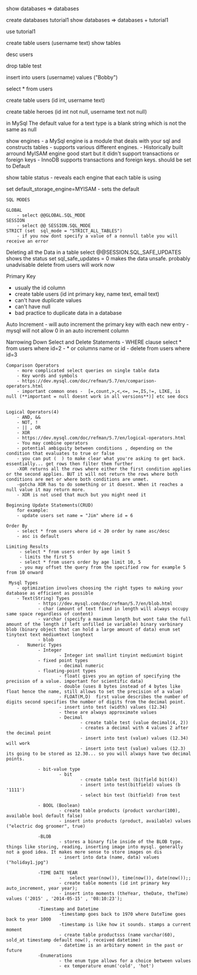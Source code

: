 show databases
 => databases

create databases tutorial1
show databases
=> databases + tutorial1

use tutorial1

create table users (username text)
show tables

desc users

drop table test

insert into users (username) values ("Bobby")

select * from users

create table users (id int, username text)

create table heroes (id int not null, username text not null)

in MySql The default value for a text type is a blank string which is not the same as null 

show engines
	- a MySql engine is a module that deals with your sql and constructs tables
	- supports various different engines. 
	- Historically built arround MyISAM engine good start but it didn't support
	transactions or foreign keys
	- InnoDB supports transactions and foreign keys. should be set to Default

show table status
	- reveals each engine that each table is using

set default_storage_engine=MYISAM
	- sets the default

	SQL MODES

	GLOBAL
		- select @@GLOBAL.SQL_MODE
	SESSION
		- select @@ SESSION.SQL_MODE
	STRICT (set  sql_mode = "STRICT_ALL_TABLES")
		- if you now dont specify a value of a nonnull table you will receive an error

Deleting all the Data in a table
	 select @@SESSION.SQL_SAFE_UPDATES shows the status 
	 set sql_safe_updates = 0 makes the data unsafe. probably unadvisable
	 delete from users will work now 

	
Primary Key
 - usualy the id column
 - create table users (id int primary key, name text, email text)
 - can't have duplicate values 
 - can't have null 	 			
 - bad practice to duplicate data in a database


Auto Increment
	- will auto increment the primary key with each new entry
	- mysql will not allow 0 in an auto increment column

Narrowing Down Select and Delete Statements
	- WHERE clause select * from users where id=2
	- * or columns name or id 
	- delete from users where id=3


	Comparison Operators
		- more complicated select queries on single table data
		- Key words and symbols
		- https://dev.mysql.com/doc/refman/5.7/en/comparison-operators.html
		- important common ones -  [=,count,>,<,<=, >=,IS,!=, LIKE, is null (**important = null doesnt work in all versions**)] etc see docs
		

	Logical Operators(4)
		- AND, &&
		- NOT, !
		- || , OR
		- XOR
		- https://dev.mysql.com/doc/refman/5.7/en/logical-operators.html
		- You may combine operators 
		- potential ambiguity between conditions , depending on the condition that evaluates to true or false
		- you can put (  ) to make clear what you're asking to get back. essentially... get rows then filter them further
		-XOR returns all the rows where either the first condition applies or the second applies. BUT it will not return the rows where both conditions are met or where both conditions are unmet. 
		-gotcha XOR has to do something or it doesnt. When it reaches a null value it may return more. 
		- XOR is not used that much but you might need it 

	Beginning Update Statements(CRUD)
		for example:
		- update users set name = "Jim" where id = 6

	Order By
		- select * from users where id < 20 order by name asc/desc 
		- asc is default

	Limiting Results
		 - select * from users order by age limit 5	
		 - limits the first 5 
		 - select * from users order by age limit 10, 5
		 - you may offset the query from the specified row for example 5 from 10 onward	

	 Mysql Types
	 	- optimization involves choosing the right types to making your database as efficient as possible
	 	- Text(String) Types
	 			- https://dev.mysql.com/doc/refman/5.7/en/blob.html
	 			- char (amount of text fixed in length will always occupy same space regardless of content) 
	 			- varchar (specify a maximum length but wont take the full amount of the length if left unfilled ie variable) binary varbinary blob (binary object that can hold a large amount of data) enum set tinytext text mediumtext longtext
	 			- blob
	 	-	Numeric Types
	 			- Integer
	 					- Integer int smallint tinyint mediumint bigint
	 			- fixed point types
	 					- decimal numeric
	 			- floating-point types
	 					- float( gives you an option of specifying the precision of a value. important for scientific data) 
	 					- double (uses 8 bytes instead of 4 bytes like float hence the name, still allows to set the precision of a value)
	 					- FLOAT(M,D)  first value describes the number of digits second specifies the number of digits from the decimal point.
	 					- insert into test (width) values (12.34)
	 					- these are always approximate values
	 					- Decimal
	 							- create table test (value decimal(4, 2))
	 							- creates a decimal with 4 values 2 after the decimal point
	 							- insert into test (value) values (12.34) will work
	 							- insert into test (value) values (12.3) its going to be stored as 12.30... so you will always have two decimal points. 
	 			
	 			- bit-value type
	 					- bit
	 							- create table test (bitfield bit(4))
	 							- insert into test(bitfield) values (b '1111')
	 							- select bin test (bitfield) from test

	 			- BOOL (Boolean)
	 					- create table products (product varchar(100), available bool default false)
	 					- insert into products (product, available) values ("electric dog groomer", true)

	 			-BLOB 
	 					- stores a binary file inside of the BLOB type. things like storing, reading, inserting image into mysql. generally not a good idea. It makes more sense to store images on dis		
	 					- insert into data (name, data) values ("holiday1.jpg")

	 			-TIME DATE YEAR
	 					-	select year(now()), time(now()), date(now());;
	 					- create table moments (id int primary key auto_increment, year year);	
	 					- insert into moments (theYear, theDate, theTime) values ('2015' , '2014-05-15' , '08:10:23');

	 			-Timestamp and Datetime
	 					-timestamp goes back to 1970 where DateTime goes back to year 1000		
	 					-timestamp is like how it sounds. stamps a current moment
	 					- create table productsss (name varchar(60), sold_at timestamp default now(), received datetime)
	 					- datetime is an arbitary moment in the past or future
				-Enumerations
						- the enum type allows for a choice between values
						- ex temperature enum('cold', 'hot')
											


	 										










